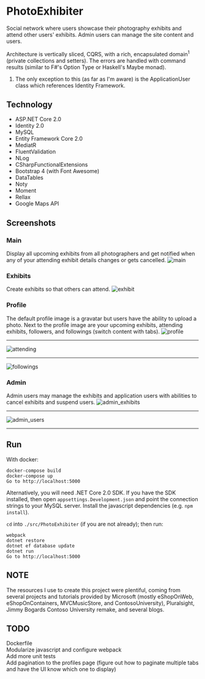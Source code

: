 # PhotoExhibiter

Social network where users showcase their photography exhibits and attend other
users' exhibits. Admin users can manage the site content and users.

Architecture is vertically sliced, CQRS, with a rich, encapsulated
domain<sup>1</sup> (private collections and setters). The errors are handled
with command results (similar to F#'s Option Type or Haskell's Maybe monad).

1. The only exception to this (as far as I'm aware) is the ApplicationUser
   class which references Identity Framework.

Technology
----------
* ASP.NET Core 2.0
* Identity 2.0
* MySQL
* Entity Framework Core 2.0 
* MediatR
* FluentValidation
* NLog
* CSharpFunctionalExtensions
* Bootstrap 4 (with Font Awesome)
* DataTables
* Noty
* Moment
* Rellax
* Google Maps API

Screenshots
---
### Main  
Display all upcoming exhibits from all photographers and get notified when any
of your attending exhibit details changes or gets cancelled.
![main](/screenshots/main.png?raw=true "Main")
### Exhibits
Create exhibits so that others can attend.
![exhibit](/screenshots/exhibit.png?raw=true "Exhibit")
### Profile
The default profile image is a gravatar but users have the ability to upload
a photo. Next to the profile image are your upcoming exhibits, attending
exhibits, followers, and followings (switch content with tabs).
![profile](/screenshots/profile.png?raw=true "Profile")
****
![attending](/screenshots/attending.png?raw=true "Attending")
****
![followings](/screenshots/followings.png?raw=true "Followers")

### Admin 
Admin users may manage the exhibits and application users with abilities to cancel exhibits and suspend users.
![admin_exhibits](/screenshots/manage_exhibits.png?raw=true "Admin")
***
![admin_users](/screenshots/manage_users.png?raw=true "AdminUsers")
***

Run
---

With docker:
```
docker-compose build
docker-compose up
Go to http://localhost:5000
```
Alternatively, you will need .NET Core 2.0 SDK. If you have the SDK installed,
then open `appsettings.Development.json` and point the connection strings to
your MySQL server. Install the javascript dependencies (e.g.
`npm install`).

`cd` into `./src/PhotoExhibiter` (if you are not already); then run:
```
webpack
dotnet restore
dotnet ef database update 
dotnet run
Go to http://localhost:5000
```
NOTE
----

The resources I use to create this project were plentiful, coming from several
projects and tutorials provided by Microsoft (mostly eShopOnWeb,
eShopOnContainers, MVCMusicStore, and ContosoUniversity), Pluralsight, Jimmy
Bogards Contoso University remake, and several blogs.

TODO
----
Dockerfile  
Modularize javascript and configure webpack  
Add more unit tests  
Add pagination to the profiles page (figure out how to paginate multiple tabs
and have the UI know which one to display)
